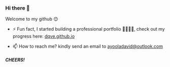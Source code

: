 ### Hi there 👋
Welcome to my github 😊
- ⚡ Fun fact, I started building a professional portfolio 🕺🏽🕺🏽, check out my progress here: [dqve.github.io](https://dqve.github.io)
<!--
- 🌱 I’m currently learning Swift to strengthen my skills in ios development (what about android? I know Flutter and some Java 😅),
hopefully some interesting repo's spring up here soon ⚡⚡
- ▶ You can check out my **[30days30projects](https://dqve.github.io/30-Days-30-Projects/)** repo, for the **30days30projects** challenge that I started a while ago, for fun.
-->
- 📫 How to reach me? kindly send an email to [ayooladavid@outlook.com](mailto:ayooladavid@outlook.com)
##### CHEERS!
<!--
**dqve/dqve** is a ✨ _special_ ✨ repository because its `README.md` (this file) appears on your GitHub profile.

Here are some ideas to get you started:

- 🔭 I’m currently working on ...
- 🌱 I’m currently learning ...
- 👯 I’m looking to collaborate on ...
- 🤔 I’m looking for help with ...
- 💬 Ask me about ...
- 📫 How to reach me: ...
- 😄 Pronouns: ...
- ⚡ Fun fact: ...
-->
